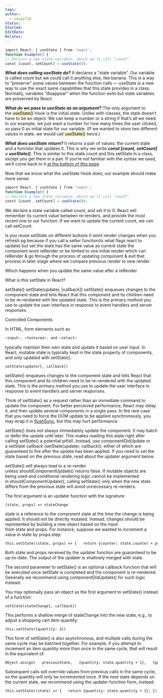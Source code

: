 ```yaml
---
tags: 
author:
  - jacgit18
Status: 
Started: 
EditDate: 
Relates:
---
```

```Javascript
import React, { useState } from 'react';  
function Example() {   
// Declare a new state variable, which we'll call "count"  
const [count, setCount] = useState(0); 
```

***What does calling useState do?*** It declares a “state variable”. Our variable is called count but we could call it anything else, like banana. This is a way to “preserve” some values between the function calls — useState is a new way to use the exact same capabilities that this.state provides in a class. Normally, variables “disappear” when the function exits but state variables are preserved by React. 

***What do we pass to useState as an argument?*** The only argument to the <mark style="background: #FFF3A3A6;">useState()</mark> Hook is the initial state. Unlike with classes, the state doesn’t have to be an object. We can keep a number or a string if that’s all we need. In our example, we just want a number for how many times the user clicked, so pass 0 as initial state for our variable. (If we wanted to store two different values in state, we would call <mark style="background: #FFF3A3A6;">useState()</mark> twice.) 

***What does useState return?***  It returns a pair of values: the current state and a function that updates it. This is why we write ***const [count, setCount] = useState()***. This is similar to this.state.count and this.setState in a class, except you get them in a pair. If you’re not familiar with the syntax we used, we’ll come back to it [at the bottom of this page](https://reactjs.org/docs/hooks-state.html#tip-what-do-square-brackets-mean). 

Now that we know what the useState Hook does, our example should make more sense: 

```Javascript
import React, { useState } from 'react';  
function Example() {   
// Declare a new state variable, which we'll call "count"  
const [count, setCount] = useState(0); 
```

We declare a state variable called count, and set it to 0. React will remember its current value between re-renders, and provide the most recent one to our function. If we want to update the current count, we can call setCount. 

Is you reuse setState on different buttons It wont render changes when you refresh pg because if you call a setter function(is what flags react to update) but set the state has the same value as current state the component wont reRender or be limited to one initial render which can reRender & go through the process of updating component & exit that process in later stage where we compare previous render to new render 

Which happens when you update the same value after a reRender




What is this setState in React? 

setState() setState(updater, [callback]) setState() enqueues changes to the component state and tells React that this component and its children need to be re-rendered with the updated state. This is the primary method you use to update the user interface in response to event handlers and server responses.


Controlled Components 

In HTML, form elements such as 

```Javascript
<input>, <textarea>, and <select>
``` 

typically maintain their own state and update it based on user input. In React, mutable state is typically kept in the state property of components, and only updated with setState().


```
setState(updater[, callback]) 
```

setState() enqueues changes to the component state and tells React that this component and its children need to be re-rendered with the updated state. This is the primary method you use to update the user interface in response to event handlers and server responses. 

Think of setState() as a request rather than an immediate command to update the component. For better perceived performance, React may delay it, and then update several components in a single pass. In the rare case that you need to force the DOM update to be applied synchronously, you may wrap it in [flushSync](https://reactjs.org/docs/react-dom.html#flushsync), but this may hurt performance. 

setState() does not always immediately update the component. It may batch or defer the update until later. This makes reading this.state right after calling setState() a potential pitfall. Instead, use componentDidUpdate or a setState callback (setState(updater, callback)), either of which are guaranteed to fire after the update has been applied. If you need to set the state based on the previous state, read about the updater argument below. 

setState() will always lead to a re-render unless shouldComponentUpdate() returns false. If mutable objects are being used and conditional rendering logic cannot be implemented in shouldComponentUpdate(), calling setState() only when the new state differs from the previous state will avoid unnecessary re-renders. 

The first argument is an updater function with the signature: 

```
(state, props) => stateChange 
```

state is a reference to the component state at the time the change is being applied. It should not be directly mutated. Instead, changes should be represented by building a new object based on the input from state and props. For instance, suppose we wanted to increment a value in state by props.step: 

```
this.setState((state, props) => {   return {counter: state.counter + props.step}; }); 
```

Both state and props received by the updater function are guaranteed to be up-to-date. The output of the updater is shallowly merged with state. 

The second parameter to setState() is an optional callback function that will be executed once setState is completed and the component is re-rendered. Generally we recommend using componentDidUpdate() for such logic instead. 

You may optionally pass an object as the first argument to setState() instead of a function: 

```
setState(stateChange[, callback]) 
```

This performs a shallow merge of stateChange into the new state, e.g., to adjust a shopping cart item quantity: 

```
this.setState({quantity: 2}) 
```

This form of setState() is also asynchronous, and multiple calls during the same cycle may be batched together. For example, if you attempt to increment an item quantity more than once in the same cycle, that will result in the equivalent of: 

```
Object.assign(   previousState,   {quantity: state.quantity + 1},   {quantity: state.quantity + 1},   ... ) 
```

Subsequent calls will override values from previous calls in the same cycle, so the quantity will only be incremented once. If the next state depends on the current state, we recommend using the updater function form, instead: 

```
this.setState((state) => {   return {quantity: state.quantity + 1}; });
```


